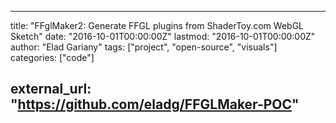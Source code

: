 
---
title: "FFglMaker2: Generate FFGL plugins from ShaderToy.com WebGL Sketch"
date: "2016-10-01T00:00:00Z"
lastmod: "2016-10-01T00:00:00Z"
author: "Elad Gariany"
tags: ["project", "open-source", "visuals"]
categories: ["code"]

external_url: "https://github.com/eladg/FFGLMaker-POC"
---

